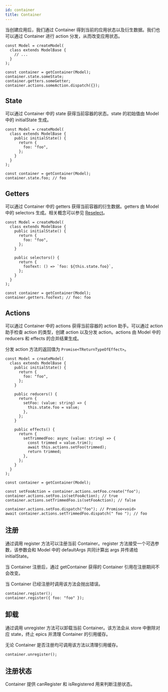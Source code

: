 ```yaml
---
id: container
title: Container
---
```


当创建应用后，我们通过 Container 得到当前的应用状态以及衍生数据。我们也可以通过 Container 进行 action 分发，从而改变应用状态。

```tsx
const Model = createModel(
  class extends ModelBase {
    // ...
  }
);

const container = getContainer(Model);
container.state.someState;
container.getters.someGetter;
container.actions.someAction.dispatch({});
```

## State

可以通过 Container 中的 state 获得当前容器的状态。state 的初始值由 Model 中的 initialState 生成。

```tsx
const Model = createModel(
  class extends ModelBase {
    public initialState() {
      return {
        foo: "foo",
      };
    }
  }
);

const container = getContainer(Model);
container.state.foo; // foo
```

## Getters

可以通过 Container 中的 getters 获得当前容器的衍生数据。getters 由 Model 中的 selectors 生成。相关概念可以参见 [Reselect](https://github.com/reduxjs/reselect)。

```tsx
const Model = createModel(
  class extends ModelBase {
    public initialState() {
      return {
        foo: "foo",
      };
    }

    public selectors() {
      return {
        fooText: () => `foo: ${this.state.foo}`,
      };
    }
  }
);

const container = getContainer(Model);
container.getters.fooText; // foo: foo
```

## Actions

可以通过 Container 中的 actions 获得当前容器的 action 助手。可以通过 action 助手检查 action 的类型，创建 action 以及分发 action。actions 由 Model 中的 reducers 和 effects 的合并结果生成。

分发 action 方法的返回值为 `Promise<TReturnTypeOfEffect>`。

```tsx
const Model = createModel(
  class extends ModelBase {
    public initialState() {
      return {
        foo: "foo",
      };
    }

    public reducers() {
      return {
        setFoo: (value: string) => {
          this.state.foo = value;
        },
      };
    }

    public effects() {
      return {
        setTrimmedFoo: async (value: string) => {
          const trimmed = value.trim();
          await this.actions.setFoo(trimmed);
          return trimmed;
        },
      };
    }
  }
);

const container = getContainer(Model);

const setFooAction = container.actions.setFoo.create("foo");
container.actions.setFoo.is(setFooAction); // true
container.actions.setTrimmedFoo.is(setFooAction); // false

container.actions.setFoo.dispatch("foo"); // Promise<void>
await container.actions.setTrimmedFoo.dispatch(" foo "); // foo
```

## 注册

通过调用 register 方法可以注册当前 Container。register 方法接受一个可选参数，该参数会和 Model 中的 defaultArgs 共同计算出 args 并传递给 initialState。

当 Container 注册后，通过 getContainer 获得的 Container 引用在注册期间不会改变。

当 Container 已经注册时调用该方法会抛出错误。

```tsx
container.register();
container.register({ foo: "foo" });
```

## 卸载

通过调用 unregister 方法可以卸载当前 Container。该方法会从 store 中删除对应 state，终止 epics 并清理 Container 的引用缓存。

无论 Container 是否注册均可调用该方法以清理引用缓存。

```tsx
container.unregister();
```

## 注册状态

Container 提供 canRegister 和 isRegistered 用来判断注册状态。

